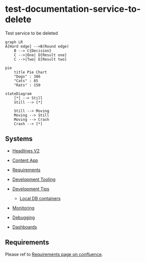 # test-documentation-service-to-delete

Test service to be deleted

```mermaid
graph LR
A[Hard edge] -->B(Round edge)
    B --> C{Decision}
    C -->|One| D[Result one]
    C -->|Two| E[Result two]
```

```mermaid
pie
    title Pie Chart
    "Dogs" : 386
    "Cats" : 85
    "Rats" : 150
```

```mermaid
stateDiagram
    [*] --> Still
    Still --> [*]

    Still --> Moving
    Moving --> Still
    Moving --> Crash
    Crash --> [*]
```

## Systems

- [Headlines V2](https://github.com/tamarakaufler/test-documentation-service-to-delete/blob/master/docs/headlines-v2/arc42_template.md)

- [Content App](https://github.com/tamarakaufler/test-documentation-service-to-delete/blob/master/docs/content-app/arc42_template.md)

- [Requirements](#requirements)
- [Development Tooling](#development-tooling)
- [Development Tips](#development-tips)
  - [Local DB containers](#manage-local-docker-db-containers-for-development-purposes)
- [Monitoring](#monitoring)
- [Debugging](#debugging)
- [Dashboards](#operational-dashboards)

## Requirements

Please ref to [Requirements page on confluence](https://aaaaaaa.atlassian.net/wiki/spaces/BE/pages/2149777431/).
